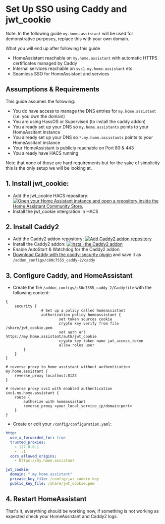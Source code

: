 # Set Up SSO using Caddy and jwt_cookie

Note: In the following guide `my.home.assistant` will be used for demonstrative purposes, replace this with your own domain.

What you will end up after following this guide
- HomeAssistant reachable on `my.home.assistant` with automatic HTTPS certificates managed by Caddy
- Internal services reachable on `svc1.my.home.assistant` etc.
- Seamless SSO for HomeAssistant and services

## Assumptions & Requirements
This guide assumes the following:
- You do have access to manage the DNS entries for `my.home.assistant` (i.e. you own the domain)
- You are using HassOS or Supervised (to install the caddy addon)
- You already set up your DNS so `my.home.assistants` points to your HomeAssitant instance
- You already set up your DNS so `*.my.home.assistants` points to your HomeAssitant instance
- Your HomeAssistant is publicly reachable on Port 80 & 443
- You already have HACS running

Note that none of those are hard requirements but for the sake of simplicity this is the only setup we will be looking at.

## 1. Install jwt_cookie:
- Add the jwt_cookie HACS repository: [![Open your Home Assistant instance and open a repository inside the Home Assistant Community Store.](https://my.home-assistant.io/badges/hacs_repository.svg)](https://my.home-assistant.io/redirect/hacs_repository/?owner=bigboot&repository=hass-jwt_cookie&category=integration)
- Install the jwt_cookie intergration in HACS

## 2. Install Caddy2
- Add the Caddy2 addon repository:
 [![Add Caddy2 addon repository](https://my.home-assistant.io/badges/supervisor_add_addon_repository.svg)](https://my.home-assistant.io/redirect/supervisor_add_addon_repository/?repository_url=https%3A%2F%2Fgithub.com%2Feinschmidt%2Fhassio-addons)
- Install the Caddy2 addon: [![Install the Caddy2 addon](https://my.home-assistant.io/badges/supervisor_store.svg)](https://my.home-assistant.io/redirect/supervisor_store/)
- Enable AutoStart & Watchdog for the Caddy2 addon
- [Download Caddy with the caddy-security plugin](https://caddyserver.com/download?package=github.com%2Fgreenpau%2Fcaddy-security) and save it as `/addon_configs/c80c7555_caddy-2/caddy`


## 3. Configure Caddy, and HomeAssistant
- Create the file `/addon_configs/c80c7555_caddy-2/Caddyfile` with the following content:
```Caddyfile
{
	security {
                # Set up a policy called homeassistant
                authorization policy homeassistant {
                        set token sources cookie
                        crypto key verify from file /share/jwt_cookie.pem
                        set auth url https://my.home.assistant/auth/jwt_cookie
                        crypto key token name jwt_access_token
                        allow roles user
		}
	}
}

# reverse proxy to home assistant without authentication
my.home.assistant {
	reverse_proxy localhost:8123
}

# reverse proxy svc1 with enabled authentication
svc1.my.home.assistant {
	route {
		authorize with homeassistant
		reverse_proxy <your_local_service_ip/domain:port>
	}
}
```
- Create or edit your `/config/configuration.yaml`:
```yaml
http:
  use_x_forwarded_for: true
  trusted_proxies:
    - 127.0.0.1
    - ::1
  cors_allowed_origins:
    - https://my.home.assistant

jwt_cookie:
  domain: ".my.home.assistant"
  private_key_file: /config/jwt_cookie.key
  public_key_file: /share/jwt_cookie.pem
```

## 4. Restart HomeAssistant
That's it, everything should be working now, if something is not working as expected check your HomeAssistant and Caddy2 logs.

